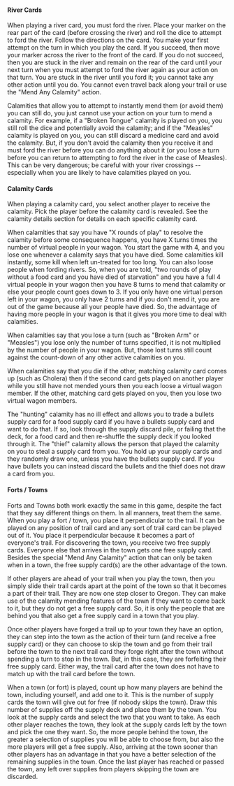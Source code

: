 #### River Cards

When playing a river card, you must ford the river.  Place your marker on the rear part of the card (before crossing the river) and roll the dice to attempt to ford the river.  Follow the directions on the card.  You make your first attempt on the turn in which you play the card.  If you succeed, then move your marker across the river to the front of the card.  If you do not succeed, then you are stuck in the river and remain on the rear of the card until your next turn when you must attempt to ford the river again as your action on that turn.  You are stuck in the river until you ford it; you cannot take any other action until you do.  You cannot even travel back along your trail or use the "Mend Any Calamity" action.

Calamities that allow you to attempt to instantly mend them (or avoid them) you can still do, you just cannot use your action on your turn to mend a calamity.  For example, if a "Broken Tongue" calamity is played on you, you still roll the dice and potentially avoid the calamity; and if the "Measles" calamity is played on you, you can still discard a medicine card and avoid the calamity.  But, if you don't avoid the calamity then you receive it and must ford the river before you can do anything about it (or you lose a turn before you can return to attempting to ford the river in the case of Measles).  This can be very dangerous; be careful with your river crossings -- especially when you are likely to have calamities played on you.

#### Calamity Cards

When playing a calamity card, you select another player to receive the calamity.  Pick the player before the calamity card is revealed.  See the calamity details section for details on each specific calamity card.

When calamities that say you have "X rounds of play" to resolve the calamity before some consequence happens, you have X turns times the number of virtual people in your wagon.  You start the game with 4, and you lose one whenever a calamity says that you have died.  Some calamities kill instantly, some kill when left un-treated for too long.  You can also loose people when fording rivers.  So, when you are told, "two rounds of play without a food card and you have died of starvation" and you have a full 4 virtual people in your wagon then you have 8 turns to mend that calamity or else your people count goes down to 3.  If you only have one virtual person left in your wagon, you only have 2 turns and if you don't mend it, you are out of the game because all your people have died.  So, the advantage of having more people in your wagon is that it gives you more time to deal with calamities.

When calamities say that you lose a turn (such as "Broken Arm" or "Measles") you lose only the number of turns specified, it is not multiplied by the number of people in your wagon.  But, those lost turns still count against the count-down of any other active calamities on you.

When calamities say that you die if the other, matching calamity card comes up (such as Cholera) then if the second card gets played on another player while you still have not mended yours then you each loose a virtual wagon member.  If the other, matching card gets played on you, then you lose two virtual wagon members.

The "hunting" calamity has no ill effect and allows you to trade a bullets supply card for a food supply card if you have a bullets supply card and want to do that.  If so, look through the supply discard pile, or failing that the deck, for a food card and then re-shuffle the supply deck if you looked through it.  The "thief" calamity allows the person that played the calamity on you to steal a supply card from you.  You hold up your supply cards and they randomly draw one, unless you have the bullets supply card.  If you have bullets you can instead discard the bullets and the thief does not draw a card from you.

#### Forts / Towns

Forts and Towns both work exactly the same in this game, despite the fact that they say different things on them.  In all manners, treat them the same.  When you play a fort / town, you place it perpendicular to the trail.  It can be played on any position of trail card and any sort of trail card can be played out of it.  You place it perpendicular because it becomes a part of everyone's trail.  For discovering the town, you receive two free supply cards.  Everyone else that arrives in the town gets one free supply card.  Besides the special "Mend Any Calamity" action that can only be taken when in a town, the free supply card(s) are the other advantage of the town.

If other players are ahead of your trail when you play the town, then you simply slide their trail cards apart at the point of the town so that it becomes a part of their trail.  They are now one step closer to Oregon.  They can make use of the calamity mending features of the town if they want to come back to it, but they do not get a free supply card.  So, it is only the people that are behind you that also get a free supply card in a town that you play.

Once other players have forged a trail up to your town they have an option, they can step into the town as the action of their turn (and receive a free supply card) or they can choose to skip the town and go from their trail before the town to the next trail card they forge right after the town without spending a turn to stop in the town.  But, in this case, they are forfeiting their free supply card.  Either way, the trail card after the town does not have to match up with the trail card before the town.

When a town (or fort) is played, count up how many players are behind the town, including yourself, and add one to it.  This is the number of supply cards the town will give out for free (if nobody skips the town).  Draw this number of supplies off the supply deck and place them by the town.  You look at the supply cards and select the two that you want to take.  As each other player reaches the town, they look at the supply cards left by the town and pick the one they want.  So, the more people behind the town, the greater a selection of supplies you will be able to choose from, but also the more players will get a free supply.  Also, arriving at the town sooner than other players has an advantage in that you have a better selection of the remaining supplies in the town.  Once the last player has reached or passed the town, any left over supplies from players skipping the town are discarded.

